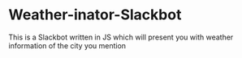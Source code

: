 # Weather-inator-Slackbot
This is a Slackbot written in JS which will present you with weather information of the city you mention
